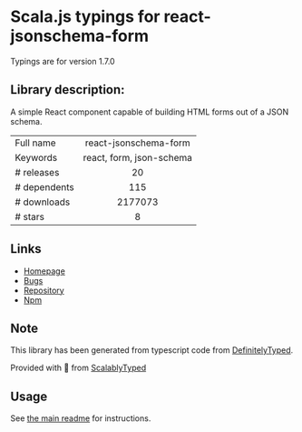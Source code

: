 
# Scala.js typings for react-jsonschema-form

Typings are for version 1.7.0

## Library description:
A simple React component capable of building HTML forms out of a JSON schema.

|                    |                 |
| ------------------ | :-------------: |
| Full name          | react-jsonschema-form |
| Keywords           | react, form, json-schema |
| # releases         | 20 |
| # dependents       | 115 |
| # downloads        | 2177073 |
| # stars            | 8 |

## Links
- [Homepage](https://github.com/mozilla-services/react-jsonschema-form#readme)
- [Bugs](https://github.com/mozilla-services/react-jsonschema-form/issues)
- [Repository](https://github.com/mozilla-services/react-jsonschema-form)
- [Npm](https://www.npmjs.com/package/react-jsonschema-form)
    


## Note
This library has been generated from typescript code from [DefinitelyTyped](https://definitelytyped.org).

Provided with :purple_heart: from [ScalablyTyped](https://github.com/oyvindberg/ScalablyTyped)

## Usage
See [the main readme](../../readme.md) for instructions.


